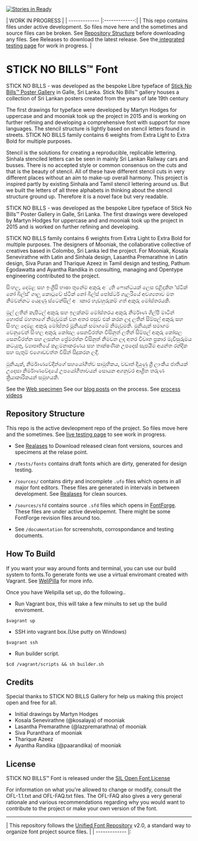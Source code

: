 [![Stories in Ready](https://badge.waffle.io/mooniak/stick-no-bills-font.png?label=ready&title=Ready)](https://waffle.io/mooniak/stick-no-bills-font)

|  WORK IN PROGRESS      |
| ------------- |:-------------:|
| This repo contains files under active development. So files move here and the sometimes and source files can be broken. See [Repository Structure](#repository-structure) before downloading any files. See Releases to download the latest release. See the[ integrated testing page](http://mooniak.com/stick-no-bills-font/tests/) for work in progress.
    |



STICK NO BILLS™ Font
===================


STICK NO BILLS - was developed as the bespoke Libre typeface of [Stick No Bills™ Poster Gallery](http://sticknobillsonline.com/) in Galle, Sri Lanka. Stick No Bills™ gallery houses a collection of Sri Lankan posters created from the years of late 19th century

The first drawings for typeface were developed by Martyn Hodges for uppercase and and mooniak took up the project in 2015 and is working on further refining and developing a comprehensive font with support for more languages. The stencil structure is lightly based on stencil letters found in streets. STICK NO BILLS family contains 6 weights from Extra Light to Extra Bold for multiple purposes.

Stencil is the solutions for creating a reproducible, replicable lettering. Sinhala stenciled letters can be seen in mainly Sri Lankan Railway cars and busses.  There is no  accepted style or common consensus on the cuts and that is the beauty of stencil. All of these have different stencil cuts in very different places without an aim to make-up overall harmony. This project is inspired partly  by existing Sinhala and Tamil stencil lettering around us. But we built the letters of all three alphabets in thinking about the stencil structure ground up. Therefore it is a novel face but very readable.

STICK NO BILLS - was developed as the bespoke Libre typeface of Stick No Bills™ Poster Gallery in Galle, Sri Lanka.  The first drawings were developed by Martyn Hodges for uppercase and and mooniak took up the project in 2015 and is worked on further refining and developing.

STICK NO BILLS family contains 6 weights from Extra Light to Extra Bold for multiple purposes. The designers of Mooniak, the collaborative collective of creatives based in Colombo, Sri Lanka led the project. For Mooniak, Kosala Senevirathne with Latin and Sinhala design, Lasantha Premarathne in Latin design, Siva Puran and Tharique Azeez in Tamil design and testing, Pathum Egodawatta and Ayantha Randika in consulting, managing and Opentype engineering contributed to the project.


සිංහල, දෙමළ සහ ඉංග්‍රීසි භාෂා තුනේම අකුරු අැති ෆොන්ටයක් ලෙස එළිදකින ‘ස්ටික් නෝ බිල්ස්’ ගාලු කොටුවේ ස්ටික් නෝ බිල්ස් පෝස්ටර් ගැලරියේ අවශ්‍යතාව මත නිමවන්නට යෙදුණු ස්ටෙන්සිල් අාකාර හැඩහුරුකම් ගත් අකුරු මෝස්තරයකි.

මුල් ලතින් කැපිටල් අකුරු සහ ඉලක්කම් මෝස්තරය අකුරු නිර්මාණ ශිල්පි මාටින් හොජස් මහතාගේ නිමැවුමක් වන අතර පසුව එක් කරන ලද ලතින් සිම්පල් අකුරු සහ සිංහල දෙමළ අකුරු මෝස්තර මූූනියැක් සමාගමේ නිමැවුමකි. මූනියැක් සමාගම වෙනුවෙන් සිංහල අකුරු කෝසල සෙනවිරත්න විසිනුත් ලතින් සිම්පල් අකුරු කෝසල සෙනවිරත්න සහ ලසන්ත ප්‍රේමරත්න විසිනුත් නිමවන ලද අතර විවෘත ප්‍රකාර මැවිසුරුමය කටයුතු, ව්‍යාපෘතියේ කළමනාකරණය සහ තාක්ෂණික උපදෙස් සැපයීම අයන්ත රන්දික සහ පැතුම් එගොඩවත්ත විසින් සිදුකරන ලදී.

මූනියැක්, නිර්මාණවේදීන්ගේ සහයෝගීත්ව සාමූහිකය, වඩාත් දියුණු ශ්‍රී ලාංකීය ජාතියක් උදෙසා නිර්මාණවේදයේ උපයෝගීතාවයන් සොයන අගනුවර ආශ්‍රිත තරුණ ක්‍රියාකාරිකයන් සමූහයකි.

See the [Web specimen](http://mooniak.com/stick-no-bills-font/)
See our [blog posts](http://blog.mooniak.com/tagged/sticknobillsfont) on the process.
See [process videos](https://www.youtube.com/playlist?list=PLpw12zH02-AlMNu3QMfNtlES1UXHR_0v-)

## Repository Structure

This repo is the active devleopment repo of the project. So files move here and the sometimes. See [live testing page](http://mooniak.com/stick-no-bills-font/tests/) to see work in progress.

- See [Realases](https://github.com/mooniak/stick-no-bills-font/releases) to Download released clean font versions, sources and specimens at the relase point.

- `/tests/fonts` contains draft fonts which are dirty, generated for design testing.

- `/sources/` contains dirty and incomplete `.ufo` files which opens in all major font editors. These files are generated in intervals in between development. See [Realases](https://github.com/mooniak/stick-no-bills-font/releases) for clean sources.

- `/sources/sfd` contains source `.sfd` files which opens in [FontForge](http://fontforge.github.io/en-US/). These files are under active developemnt. There might be some FontForge revision files around too.

- See `/documentation` for screenshots, corrospondance and testing documents.



## How To Build

If you want your way around fonts and terminal, you can use our build system to fonts.To generate fonts we use a virtual enviromant created with Vagrant. See [WeliPilla](https://github.com/mooniak/WeliPilla) for more info.

Once you have Welipilla set up, do the following..

- Run Vagrant box, this will take a few minuits to set up the build enviroment.

```shell
$vagrant up
```

- SSH into vagrant box.(Use putty on Windows)
```shell
$vagrant ssh
```

- Run builder script.
```shell
$cd /vagrant/scripts && sh builder.sh
```


## Credits

Special thanks to STICK NO BILLS Gallery for help us making this project open and free for all.

- Initial drawings by Martyn Hodges
- Kosala Senevirathne (@kosalaya) of mooniak
- Lasantha Premarathne (@lazpremarathna) of mooniak
- Siva Puranthara of mooniak
- Tharique Azeez
- Ayantha Randika (@paarandika) of mooniak


## License

STICK NO BILLS™ Font is released under the  [SIL Open Font License](http://scripts.sil.org/OFL)

For information on what you're allowed to change or modify, consult the
OFL-1.1.txt and OFL-FAQ.txt files. The OFL-FAQ also gives a very general
rationale and various recommendations regarding why you would want to
contribute to the project or make your own version of the font.


***

|   This repository follows the [Unified Font Repository](https://github.com/raphaelbastide/Unified-Font-Repository) v2.0, a standard way to organize font project source files.           |
| ------------- |:
